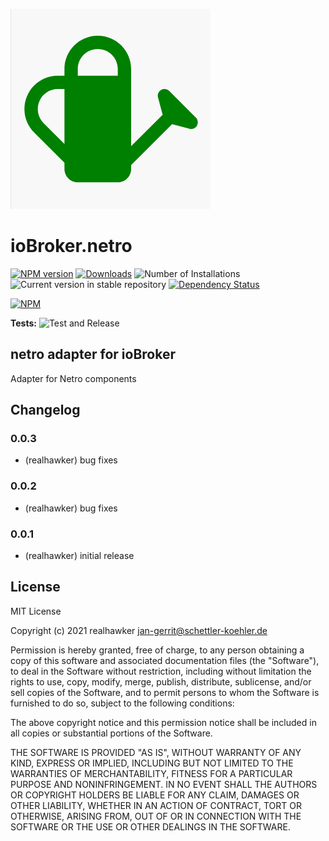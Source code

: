 ![Logo](admin/netro.png)

# ioBroker.netro

[![NPM version](https://img.shields.io/npm/v/iobroker.netro.svg)](https://www.npmjs.com/package/iobroker.netro)
[![Downloads](https://img.shields.io/npm/dm/iobroker.netro.svg)](https://www.npmjs.com/package/iobroker.netro)
![Number of Installations](https://iobroker.live/badges/netro-installed.svg)
![Current version in stable repository](https://iobroker.live/badges/netro-stable.svg)
[![Dependency Status](https://img.shields.io/david/realhawker/iobroker.netro.svg)](https://david-dm.org/realhawker/iobroker.netro)

[![NPM](https://nodei.co/npm/iobroker.netro.png?downloads=true)](https://nodei.co/npm/iobroker.netro/)

**Tests:** ![Test and Release](https://github.com/realhawker/ioBroker.netro/workflows/Test%20and%20Release/badge.svg)

## netro adapter for ioBroker

Adapter for Netro components

## Changelog

<!--
    Placeholder for the next version (at the beginning of the line):
    ### **WORK IN PROGRESS**
-->

### 0.0.3

-   (realhawker) bug fixes

### 0.0.2

-   (realhawker) bug fixes

### 0.0.1

-   (realhawker) initial release

## License

MIT License

Copyright (c) 2021 realhawker <jan-gerrit@schettler-koehler.de>

Permission is hereby granted, free of charge, to any person obtaining a copy
of this software and associated documentation files (the "Software"), to deal
in the Software without restriction, including without limitation the rights
to use, copy, modify, merge, publish, distribute, sublicense, and/or sell
copies of the Software, and to permit persons to whom the Software is
furnished to do so, subject to the following conditions:

The above copyright notice and this permission notice shall be included in all
copies or substantial portions of the Software.

THE SOFTWARE IS PROVIDED "AS IS", WITHOUT WARRANTY OF ANY KIND, EXPRESS OR
IMPLIED, INCLUDING BUT NOT LIMITED TO THE WARRANTIES OF MERCHANTABILITY,
FITNESS FOR A PARTICULAR PURPOSE AND NONINFRINGEMENT. IN NO EVENT SHALL THE
AUTHORS OR COPYRIGHT HOLDERS BE LIABLE FOR ANY CLAIM, DAMAGES OR OTHER
LIABILITY, WHETHER IN AN ACTION OF CONTRACT, TORT OR OTHERWISE, ARISING FROM,
OUT OF OR IN CONNECTION WITH THE SOFTWARE OR THE USE OR OTHER DEALINGS IN THE
SOFTWARE.
